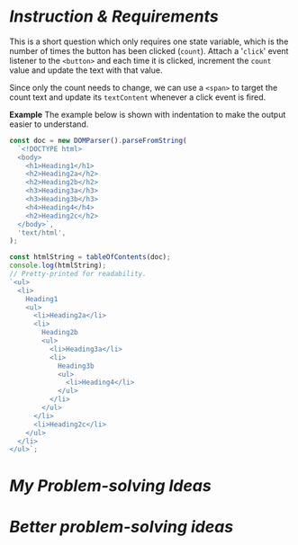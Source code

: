 # *Instruction & Requirements*
This is a short question which only requires one state variable, which is the number of times the button has been clicked (`count`). Attach a '`click`' event listener to the `<button>` and each time it is clicked, increment the `count` value and update the text with that value.

Since only the count needs to change, we can use a `<span>` to target the count text and update its `textContent` whenever a click event is fired.

**Example**
The example below is shown with indentation to make the output easier to understand.

```javascript
const doc = new DOMParser().parseFromString(
  `<!DOCTYPE html>
  <body>
    <h1>Heading1</h1>
    <h2>Heading2a</h2>
    <h2>Heading2b</h2>
    <h3>Heading3a</h3>
    <h3>Heading3b</h3>
    <h4>Heading4</h4>
    <h2>Heading2c</h2>
  </body>`,
  'text/html',
);

const htmlString = tableOfContents(doc);
console.log(htmlString);
// Pretty-printed for readability.
`<ul>
  <li>
    Heading1
    <ul>
      <li>Heading2a</li>
      <li>
        Heading2b
        <ul>
          <li>Heading3a</li>
          <li>
            Heading3b
            <ul>
              <li>Heading4</li>
            </ul>
          </li>
        </ul>
      </li>
      <li>Heading2c</li>
    </ul>
  </li>
</ul>`;
```

# *My Problem-solving Ideas*


# *Better problem-solving ideas*

